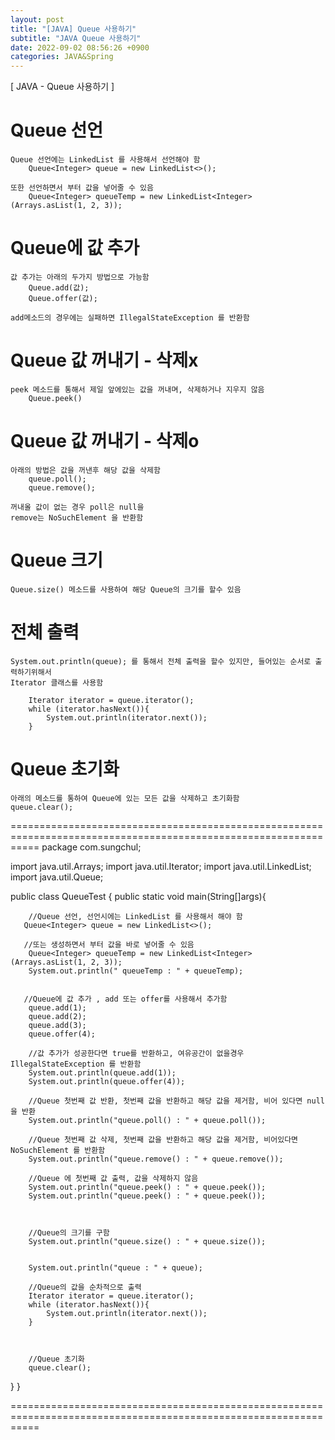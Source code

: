 ```yaml
---
layout: post
title: "[JAVA] Queue 사용하기"
subtitle: "JAVA Queue 사용하기"
date: 2022-09-02 08:56:26 +0900
categories: JAVA&Spring
---
```

[ JAVA - Queue 사용하기 ]
	


# Queue 선언
	Queue 선언에는 LinkedList 를 사용해서 선언해야 함	
		Queue<Integer> queue = new LinkedList<>();
	
	또한 선언하면서 부터 값을 넣어줄 수 있음
		Queue<Integer> queueTemp = new LinkedList<Integer>(Arrays.asList(1, 2, 3));
	
# Queue에 값 추가
	값 추가는 아래의 두가지 방법으로 가능함
		Queue.add(값);
		Queue.offer(값);
	
	add메소드의 경우에는 실패하면 IllegalStateException 를 반환함

# Queue 값 꺼내기 - 삭제x
	
	peek 메소드를 통해서 제일 앞에있는 값을 꺼내며, 삭제하거나 지우지 않음
		Queue.peek()

# Queue 값 꺼내기 - 삭제o
	아래의 방법은 값을 꺼낸후 해당 값을 삭제함
		queue.poll();
		queue.remove();
	
	꺼내올 값이 없는 경우 poll은 null을
	remove는 NoSuchElement 을 반환함

# Queue 크기
	Queue.size() 메소드를 사용하여 해당 Queue의 크기를 할수 있음

# 전체 출력
	
	System.out.println(queue); 를 통해서 전체 출력을 할수 있지만, 들어있는 순서로 출력하기위해서
	Iterator 클래스를 사용함

		Iterator iterator = queue.iterator();
		while (iterator.hasNext()){
			System.out.println(iterator.next());
		}


# Queue 초기화
	아래의 메소드를 통하여 Queue에 있는 모든 값을 삭제하고 초기화함
	queue.clear();

=================================================================================================================
package com.sungchul;

import java.util.Arrays;
import java.util.Iterator;
import java.util.LinkedList;
import java.util.Queue;

public class QueueTest {
    public static void main(String[]args){

        //Queue 선언, 선언시에는 LinkedList 를 사용해서 해야 함
       Queue<Integer> queue = new LinkedList<>();

       //또는 생성하면서 부터 값을 바로 넣어줄 수 있음
        Queue<Integer> queueTemp = new LinkedList<Integer>(Arrays.asList(1, 2, 3));
        System.out.println(" queueTemp : " + queueTemp);


       //Queue에 값 추가 , add 또는 offer를 사용해서 추가함
        queue.add(1);
        queue.add(2);
        queue.add(3);
        queue.offer(4);

        //값 추가가 성공한다면 true를 반환하고, 여유공간이 없을경우 IllegalStateException 를 반환함
        System.out.println(queue.add(1));
        System.out.println(queue.offer(4));

        //Queue 첫번째 값 반환, 첫번째 값을 반환하고 해당 값을 제거함, 비어 있다면 null 을 반환
        System.out.println("queue.poll() : " + queue.poll());

        //Queue 첫번째 값 삭제, 첫번째 값을 반환하고 해당 값을 제거함, 비어있다면 NoSuchElement 를 반환함
        System.out.println("queue.remove() : " + queue.remove());

        //Queue 에 첫번째 값 출력, 값을 삭제하지 않음
        System.out.println("queue.peek() : " + queue.peek());
        System.out.println("queue.peek() : " + queue.peek());



        //Queue의 크기를 구함
        System.out.println("queue.size() : " + queue.size());


        System.out.println("queue : " + queue);

        //Queue의 값을 순차적으로 출력
        Iterator iterator = queue.iterator();
        while (iterator.hasNext()){
            System.out.println(iterator.next());
        }



        //Queue 초기화
        queue.clear();





   }
}

=================================================================================================================
